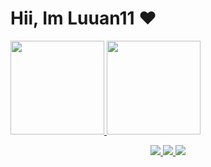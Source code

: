 <h1> Hii, Im Luuan11 ❤️ </h1> 
 <div>
  <a href="https://github.com/Luuan11">
  <img height="150em" src="https://github-readme-stats.vercel.app/api?username=Luuan11&show_icons=true&theme=dark&include_all_commits=true&count_private=true"/>
  <img height="150em" src="https://github-readme-stats.vercel.app/api/top-langs/?username=Luuan11&layout=compact&langs_count=7&theme=dark"/>
</div>
<p align="center">
 <img src="https://komarev.com/ghpvc/?username=Luuan11&color=980fe3" />
 <img src="https://badges.pufler.dev/visits/Luuan11/Luuan11" /> 
 <img src="https://badges.pufler.dev/repos/Luuan11" /> </p>
 
